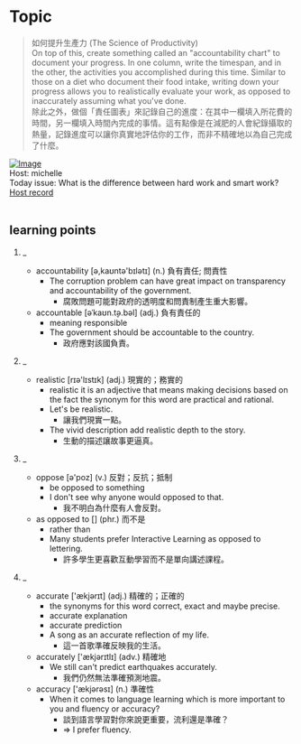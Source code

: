 # Topic

> 如何提升生產力 (The Science of Productivity) <br>
> On top of this, create something called an "accountability chart" to document your progress. In one column, write the timespan, and in the other, the activities you accomplished during this time. Similar to those on a diet who document their food intake, writing down your progress allows you to realistically evaluate your work, as opposed to inaccurately assuming what you've done.  <br>
> 除此之外，做個「責任圖表」來記錄自己的進度：在其中一欄填入所花費的時間，另一欄填入時間內完成的事情。這有點像是在減肥的人會紀錄攝取的熱量，記錄進度可以讓你真實地評估你的工作，而非不精確地以為自己完成了什麼。 <br>

[![Image](https://cdn.voicetube.com/assets/thumbnails/lHfjvYzr-3g.jpg)](https://www.youtube.com/embed/lHfjvYzr-3g?rel=0&showinfo=0&cc_load_policy=0&controls=1&autoplay=1&iv_load_policy=3&playsinline=1&wmode=transparent&start=113&end=134&enablejsapi=1&origin=https://tw.voicetube.com&widgetid=1)<br>
Host: michelle
<br>Today issue: What is the difference between hard work and smart work?
<br>
[Host record](https://cdn.voicetube.com/tmp/everyday_records/Michellesu/2594.mp3)
<br><br>
## learning points
1. _
	* accountability [ə,kaʊntə'bɪlətɪ] (n.) 負有責任; 問責性
		- The corruption problem can have great impact on transparency and accountability of the government.
			+ 腐敗問題可能對政府的透明度和問責制產生重大影響。
	* accountable [əˈkaʊn.t̬ə.bəl] (adj.)  負有責任的
		- meaning responsible
		- The government should be accountable to the country.
			+ 政府應對該國負責。

2. _
	* realistic [rɪə'lɪstɪk] (adj.) 現實的；務實的
		- realistic it is an adjective that means making decisions based on the fact the synonym for this word are practical and rational.
		- Let's be realistic.
			+  讓我們現實一點。
		- The vivid description add realistic depth to the story.
			+ 生動的描述讓故事更逼真。

3. _
	* oppose [ə'poz] (v.) 反對；反抗；抵制
		- be opposed to something
		- I don't see why anyone would opposed to that.
			+ 我不明白為什麼有人會反對。
	* as opposed to [] (phr.) 而不是
		- rather than
		- Many students prefer Interactive Learning as opposed to lettering.
			+ 許多學生更喜歡互動學習而不是單向講述課程。

4. _
	* accurate  ['ækjərɪt] (adj.) 精確的；正確的
		- the synonyms for this word correct, exact and maybe precise.
		- accurate explanation
		- accurate prediction
		- A song as an accurate reflection of my life.
			+ 這一首歌準確反映我的生活。
	* accurately ['ækjərɪtlɪ] (adv.) 精確地
		- We still can't predict earthquakes accurately.
			+ 我們仍然無法準確預測地震。
	* accuracy ['ækjərəsɪ] (n.) 準確性
		- When it comes to language learning which is more important to you and fluency or accuracy?
			+ 談到語言學習對你來說更重要，流利還是準確？
			+ => I prefer fluency.
